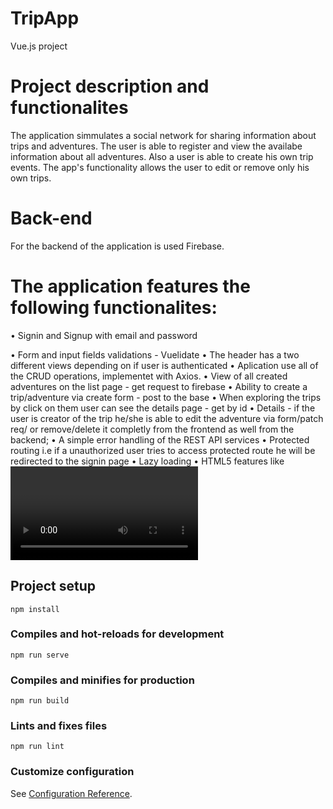 
# TripApp
  Vue.js project

# Project description and functionalites
The application simmulates a social network for sharing information about trips and adventures. 
The user is able to register and view the availabe information about all adventures. Also a user is able to create his own trip events. The app's functionality allows the user to edit or remove only his own trips.

# Back-end
For the backend of the application is used Firebase.

# The application features the following functionalites: 
• Signin and Signup with email and password

• Form and input fields validations - Vuelidate
• The header has a two different views depending on if user is authenticated
• Aplication use all of the CRUD operations, implementet with Axios.
• View of all created adventures on the list page - get request to firebase 
• Ability to create a trip/adventure via create form - post to the base
• When exploring the trips by click on them user can see the details page - get by id
• Details - if the user is creator of the trip he/she is able to edit the adventure via form/patch req/ or remove/delete  it completly from the frontend as well from the backend;
• A simple error handling of the REST API services 
• Protected routing i.e if a unauthorized user tries to access protected route he will be redirected to the signin page 
• Lazy loading
• HTML5 features like <video>  
• LocalStorage 
• Bootstrap for good UI and UX
## Project setup
```
npm install
```

### Compiles and hot-reloads for development
```
npm run serve
```

### Compiles and minifies for production
```
npm run build
```

### Lints and fixes files
```
npm run lint
```

### Customize configuration
See [Configuration Reference](https://cli.vuejs.org/config/).
